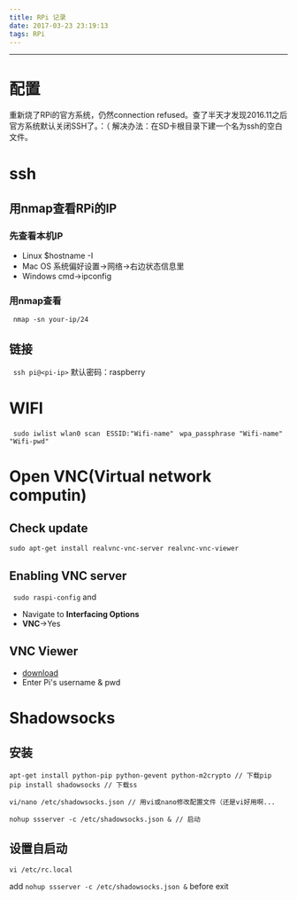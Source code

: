 ```yaml
---
title: RPi 记录
date: 2017-03-23 23:19:13
tags: RPi
---
```

-----------------------------
# 配置
重新烧了RPi的官方系统，仍然connection refused。查了半天才发现2016.11之后官方系统默认关闭SSH了。：（
解决办法：在SD卡根目录下建一个名为ssh的空白文件。

# ssh

## 用nmap查看RPi的IP

### 先查看本机IP
- Linux
$hostname -I
- Mac OS
系统偏好设置->网络->右边状态信息里
- Windows
cmd->ipconfig

### 用nmap查看
` nmap -sn your-ip/24`

## 链接
` ssh pi@<pi-ip>`
默认密码：raspberry

# WIFI
` sudo iwlist wlan0 scan`
` ESSID:"Wifi-name"`
` wpa_passphrase "Wifi-name" "Wifi-pwd"`

# Open VNC(Virtual network computin)

## Check update
``` sudo apt-get update
sudo apt-get install realvnc-vnc-server realvnc-vnc-viewer
```

## Enabling VNC server
` sudo raspi-config`
and 
- Navigate to **Interfacing Options**
- **VNC**->Yes

## VNC Viewer
- [download](https://www.realvnc.com/download/viewer/)
- Enter Pi's username & pwd

# Shadowsocks
## 安装
```
apt-get install python-pip python-gevent python-m2crypto // 下载pip
pip install shadowsocks // 下载ss

vi/nano /etc/shadowsocks.json // 用vi或nano修改配置文件（还是vi好用啊...

nohup ssserver -c /etc/shadowsocks.json & // 启动
```

## 设置自启动
```
vi /etc/rc.local
```
add `nohup ssserver -c /etc/shadowsocks.json &` before exit 
